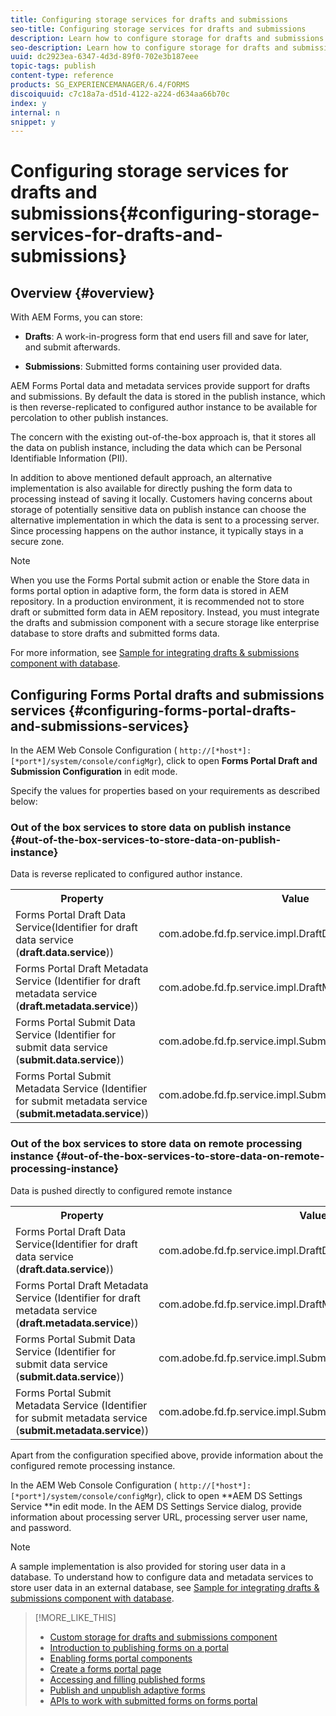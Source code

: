 ```yaml
---
title: Configuring storage services for drafts and submissions
seo-title: Configuring storage services for drafts and submissions
description: Learn how to configure storage for drafts and submissions
seo-description: Learn how to configure storage for drafts and submissions
uuid: dc2923ea-6347-4d3d-89f0-702e3b187eee
topic-tags: publish
content-type: reference
products: SG_EXPERIENCEMANAGER/6.4/FORMS
discoiquuid: c7c18a7a-d51d-4122-a224-d634aa66b70c
index: y
internal: n
snippet: y
---
```


# Configuring storage services for drafts and submissions{#configuring-storage-services-for-drafts-and-submissions}

## Overview {#overview}

With AEM Forms, you can store:

* **Drafts**: A work-in-progress form that end users fill and save for later, and submit afterwards.  

* **Submissions**: Submitted forms containing user provided data.

AEM Forms Portal data and metadata services provide support for drafts and submissions. By default the data is stored in the publish instance, which is then reverse-replicated to configured author instance to be available for percolation to other publish instances.

The concern with the existing out-of-the-box approach is, that it stores all the data on publish instance, including the data which can be Personal Identifiable Information (PII).

In addition to above mentioned default approach, an alternative implementation is also available for directly pushing the form data to processing instead of saving it locally. Customers having concerns about storage of potentially sensitive data on publish instance can choose the alternative implementation in which the data is sent to a processing server. Since processing happens on the author instance, it typically stays in a secure zone.

>[!NOTE]
>
>When you use the Forms Portal submit action or enable the Store data in forms portal option in adaptive form, the form data is stored in AEM repository. In a production environment, it is recommended not to store draft or submitted form data in AEM repository. Instead, you must integrate the drafts and submission component with a secure storage like enterprise database to store drafts and submitted forms data. 
>
>For more information, see [Sample for integrating drafts & submissions component with database](../../forms/using/integrate-draft-submission-database.md).

## Configuring Forms Portal drafts and submissions services {#configuring-forms-portal-drafts-and-submissions-services}

In the AEM Web Console Configuration ( `http://[*host*]:[*port*]/system/console/configMgr`), click to open **Forms Portal Draft and Submission Configuration** in edit mode.

Specify the values for properties based on your requirements as described below:

### Out of the box services to store data on publish instance {#out-of-the-box-services-to-store-data-on-publish-instance}

Data is reverse replicated to configured author instance.

<table> 
 <tbody>
  <tr></tr>
 </tbody>
 <tbody>
  <tr>
   <th>Property</th> 
   <th>Value</th> 
  </tr>
  <tr>
   <td>Forms Portal Draft Data Service(Identifier for draft data service (<strong>draft.data.service</strong>))</td> 
   <td>com.adobe.fd.fp.service.impl.DraftDataServiceImpl<br /> </td> 
  </tr>
  <tr>
   <td>Forms Portal Draft Metadata Service (Identifier for draft metadata service (<strong>draft.metadata.service</strong>))</td> 
   <td>com.adobe.fd.fp.service.impl.DraftMetadataServiceImpl<br /> </td> 
  </tr>
  <tr>
   <td>Forms Portal Submit Data Service (Identifier for submit data service (<strong>submit.data.service</strong>))</td> 
   <td>com.adobe.fd.fp.service.impl.SubmitDataServiceImpl<br /> </td> 
  </tr>
  <tr>
   <td>Forms Portal Submit Metadata Service (Identifier for submit metadata service (<strong>submit.metadata.service</strong>))</td> 
   <td>com.adobe.fd.fp.service.impl.SubmitMetadataServiceImpl<br /> </td> 
  </tr>
 </tbody>
</table>

### Out of the box services to store data on remote processing instance {#out-of-the-box-services-to-store-data-on-remote-processing-instance}

Data is pushed directly to configured remote instance

<table> 
 <tbody>
  <tr></tr>
 </tbody>
 <tbody>
  <tr>
   <th>Property</th> 
   <th>Value</th> 
  </tr>
  <tr>
   <td>Forms Portal Draft Data Service(Identifier for draft data service (<strong>draft.data.service</strong>))</td> 
   <td>com.adobe.fd.fp.service.impl.DraftDataServiceRemoteImpl<br /> </td> 
  </tr>
  <tr>
   <td>Forms Portal Draft Metadata Service (Identifier for draft metadata service (<strong>draft.metadata.service</strong>))</td> 
   <td>com.adobe.fd.fp.service.impl.DraftMetadataServiceRemoteImpl<br /> </td> 
  </tr>
  <tr>
   <td>Forms Portal Submit Data Service (Identifier for submit data service (<strong>submit.data.service</strong>))</td> 
   <td>com.adobe.fd.fp.service.impl.SubmitDataServiceRemoteImpl<br /> </td> 
  </tr>
  <tr>
   <td>Forms Portal Submit Metadata Service (Identifier for submit metadata service (<strong>submit.metadata.service</strong>))</td> 
   <td>com.adobe.fd.fp.service.impl.SubmitMetadataServiceRemoteImpl<br /> </td> 
  </tr>
 </tbody>
</table>

Apart from the configuration specified above, provide information about the configured remote processing instance.

In the AEM Web Console Configuration ( `http://[*host*]:[*port*]/system/console/configMgr`), click to open **AEM DS Settings Service **in edit mode. In the AEM DS Settings Service dialog, provide information about processing server URL, processing server user name, and password.

>[!NOTE]
>
>A sample implementation is also provided for storing user data in a database. To understand how to configure data and metadata services to store user data in an external database, see [Sample for integrating drafts & submissions component with database](../../forms/using/integrate-draft-submission-database.md).

>[!MORE_LIKE_THIS]
>
>* [Custom storage for drafts and submissions component](../../forms/using/adding-custom-storage-provider-forms.md)
>* [Introduction to publishing forms on a portal](../../forms/using/introduction-publishing-forms.md)
>* [Enabling forms portal components](../../forms/using/enabling-forms-portal-components.md)
>* [Create a forms portal page](../../forms/using/creating-form-portal-page.md)
>* [Accessing and filling published forms](../../forms/using/accessing-filling-published-forms.md)
>* [Publish and unpublish adaptive forms](../../forms/using/publishing-unpublishing-forms.md)
>* [APIs to work with submitted forms on forms portal](../../forms/using/report-submitted-data-forms.md)
